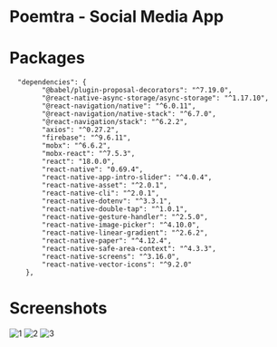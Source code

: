 # Poemtra - Social Media App

# Packages
  
```
  "dependencies": {
        "@babel/plugin-proposal-decorators": "^7.19.0",
        "@react-native-async-storage/async-storage": "^1.17.10",
        "@react-navigation/native": "^6.0.11",
        "@react-navigation/native-stack": "^6.7.0",
        "@react-navigation/stack": "^6.2.2",
        "axios": "^0.27.2",
        "firebase": "^9.6.11",
        "mobx": "^6.6.2",
        "mobx-react": "^7.5.3",
        "react": "18.0.0",
        "react-native": "0.69.4",
        "react-native-app-intro-slider": "^4.0.4",
        "react-native-asset": "^2.0.1",
        "react-native-cli": "^2.0.1",
        "react-native-dotenv": "^3.3.1",
        "react-native-double-tap": "^1.0.1",
        "react-native-gesture-handler": "^2.5.0",
        "react-native-image-picker": "^4.10.0",
        "react-native-linear-gradient": "^2.6.2",
        "react-native-paper": "^4.12.4",
        "react-native-safe-area-context": "^4.3.3",
        "react-native-screens": "^3.16.0",
        "react-native-vector-icons": "^9.2.0"
    },
```

# Screenshots

![1](https://user-images.githubusercontent.com/78555264/189992243-c98e1009-7897-4ed3-829e-217b6d6d9cd0.png)
![2](https://user-images.githubusercontent.com/78555264/189992308-6ec0699b-bdb1-42ec-a77d-521f3c476257.png)
![3](https://user-images.githubusercontent.com/78555264/189992341-9703e9fd-d8fd-42bf-b47f-5276caa44004.png)
